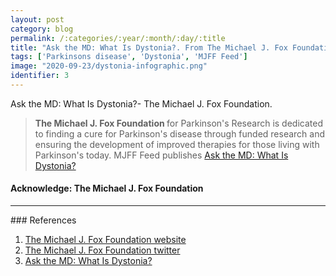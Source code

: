 ```yaml
---
layout: post
category: blog
permalink: /:categories/:year/:month/:day/:title
title: "Ask the MD: What Is Dystonia?. From The Michael J. Fox Foundation"
tags: ['Parkinsons disease', 'Dystonia', 'MJFF Feed']
image: "2020-09-23/dystonia-infographic.png"
identifier: 3
---
```

Ask the MD: What Is Dystonia?- The Michael J. Fox Foundation.
<!--more-->

<blockquote class="tip">
<strong>The Michael J. Fox Foundation </strong> for Parkinson's Research is dedicated to finding a cure for Parkinson's disease through funded research and ensuring the development of improved therapies for those living with Parkinson's today. MJFF Feed publishes <a href="https://www.michaeljfox.org/news/ask-md-what-dystonia?os_cid=tw-a1b1R000009evmb">
Ask the MD: What Is Dystonia?</a>
</blockquote>

<div class="list-of-contents">
  <h4>Acknowledge: The Michael J. Fox Foundation</h4>
  <ul></ul>
</div>

<hr class="with-margin">
### References

<ol>
  <li><a href="https://www.michaeljfox.org/">The Michael J. Fox Foundation website</a></li>
  <li><a href="https://twitter.com/MichaelJFoxOrg">The Michael J. Fox Foundation twitter</a></li>
  <li><a href="https://www.michaeljfox.org/news/ask-md-what-dystonia?os_cid=tw-a1b1R000009evmb">Ask the MD: What Is Dystonia? </a></li>
</ol>
